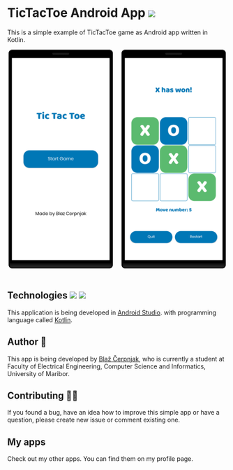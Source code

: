 # TicTacToe Android App <img src="https://upload.wikimedia.org/wikipedia/commons/4/41/APK_format_icon_%282014-2019%29.png" height=30>

This is a simple example of TicTacToe game as Android app written in Kotlin.

<p align="middle">
  <img src="mainActivity.png" height="500" />&nbsp;&nbsp;&nbsp;&nbsp;
  <img src="gameActivity.png" height="500" />&nbsp;&nbsp;&nbsp;&nbsp;
</p>

## Technologies <img src="https://upload.wikimedia.org/wikipedia/commons/e/e3/Android_Studio_Icon_%282014-2019%29.svg" width="20">&nbsp;<img src="https://upload.wikimedia.org/wikipedia/commons/7/74/Kotlin_Icon.png" width="20"> <br>
This application is being developed in [Android Studio](https://developer.android.com/studio?gclid=CjwKCAiAp8iMBhAqEiwAJb94z6ZmJelUIRcPHgbT2dTslqxP7tYruFIRXo57xC4Q131Nxw0lFSd4fRoCGqcQAvD_BwE&gclsrc=aw.ds). with programming language called [Kotlin](https://kotlinlang.org/).

## Author 👋
This app is being developed by [Blaž Čerpnjak](https://github.com/blaz-cerpnjak), who is currently a student at Faculty of Electrical Engineering, Computer Science and Informatics, University of Maribor.

## Contributing 🧑‍💻
If you found a bug, have an idea how to improve this simple app or have a question, please create new issue or comment existing one.

## My apps
Check out my other apps. You can find them on my profile page.
